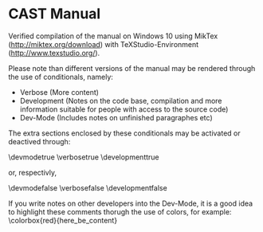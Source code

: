 # CAST Manual

Verified compilation of the manual on Windows 10 using MikTex (http://miktex.org/download) with TeXStudio-Environment (http://www.texstudio.org/).

Please note than different versions of the manual may be rendered through the use of conditionals, namely:

- Verbose (More content)
- Development (Notes on the code base, compilation and more information suitable for people with access to the source code)
- Dev-Mode (Includes notes on unfinished paragraphes etc)

The extra sections enclosed by these conditionals may be activated or deactived through:

\devmodetrue
\verbosetrue
\developmenttrue

or, respectivly,

\devmodefalse
\verbosefalse
\developmentfalse

If you write notes on other developers into the Dev-Mode, it is a good idea to highlight these comments thorugh the use of colors, for example: \colorbox{red}{here_be_content}